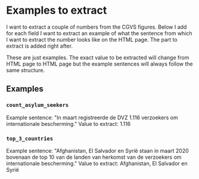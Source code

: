 # Examples to extract

I want to extract a couple of numbers from the CGVS figures.
Below I add for each field I want to extract an example of what the sentence from which I want to extract the number looks like on the HTML page. The part to extract is added right after.

These are just examples. The exact value to be extracted will change from HTML page to HTML page but the example sentences will always follow the same structure.

## Examples

### `count_asylum_seekers`

Example sentence: "In maart registreerde de DVZ 1.116 verzoekers om internationale bescherming."
Value to extract: 1.116

### `top_3_countries`

Example sentence: "Afghanistan, El Salvador en Syrië staan in maart 2020 bovenaan de top 10 van de landen van herkomst van de verzoekers om internationale bescherming."
Value to extract: Afghanistan, El Salvador en Syrië